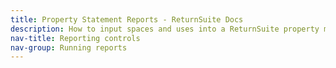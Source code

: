 ```yaml
---
title: Property Statement Reports - ReturnSuite Docs
description: How to input spaces and uses into a ReturnSuite property model.
nav-title: Reporting controls
nav-group: Running reports
---
```

